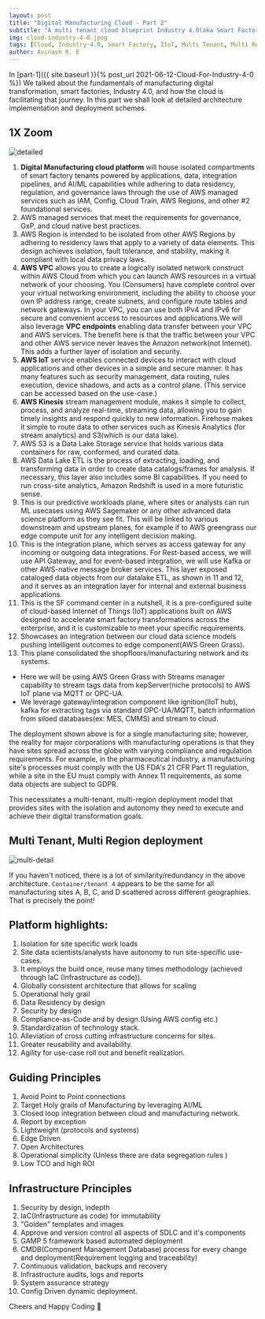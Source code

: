 ```yaml
---
layout: post
title: "Digital Manufacturing Cloud - Part 2"
subtitle: "A multi tenant cloud blueprint Industry 4.0(aka Smart Factory)"
img: cloud-industry-4-0.jpeg
tags: [Cloud, Industry-4.0, Smart Factory, IIoT, Multi Tenant, Multi Region]
author: Avinash R. E
---
```


In [part-1]({{ site.baseurl }}{% post_url 2021-06-12-Cloud-For-Industry-4-0 %}) We talked about the fundamentals of manufacturing digital transformation, smart factories, Industry 4.0, and how the cloud is facilitating that journey. In this part we shall look at detailed architecture implementation and deployment schemes.

## 1X Zoom
![detailed]({{site.baseurl}}/assets/img/dmc/DMC-BP.png)

1. __Digital Manufacturing cloud platform__ will house isolated compartments of smart factory tenants powered by applications, data, integration pipelines, and AI/ML capabilities while adhering to data residency, regulation, and governance laws through the use of AWS managed services such as IAM, Config, Cloud Train, AWS Regions, and other #2 foundational services.
2. AWS managed services that meet the requirements for governance, GxP, and cloud native best practices.
3. AWS Region is intended to be isolated from other AWS Regions by adhering to residency laws that apply to a variety of data elements. This design achieves isolation, fault tolerance, and stability, making it compliant with local data privacy laws.
4. __AWS VPC__ allows you to create a logically isolated network construct within AWS Cloud from which you can launch AWS resources in a virtual network of your choosing. You (Consumers) have complete control over your virtual networking environment, including the ability to choose your own IP address range, create subnets, and configure route tables and network gateways. In your VPC, you can use both IPv4 and IPv6 for secure and convenient access to resources and applications.We will also leverage __VPC endpoints__ enabling data transfer between your VPC and AWS services. The benefit here is that the traffic between your VPC and other AWS service never leaves the Amazon network(not Internet). This adds a further layer of isolation and security.
5. __AWS IoT__ service enables connected devices to interact with cloud applications and other devices in a simple and secure manner. It has many features such as security management, data routing, rules execution, device shadows, and acts as a control plane. (This service can be accessed based on the use-case.)
6. __AWS Kinesis__ stream management module, makes it simple to collect, process, and analyze real-time, streaming data, allowing you to gain timely insights and respond quickly to new information. Firehose makes it simple to route data to other services such as Kinesis Analytics (for stream analytics) and S3(which is our data lake).
7. AWS S3 is a Data Lake Storage service that holds various data containers for raw, conformed, and curated data.
8. AWS Data Lake ETL is the process of extracting, loading, and transforming data in order to create data catalogs/frames for analysis. If necessary, this layer also includes some BI capabilities. If you need to run cross-site analytics, Amazon Redshift is used in a more futuristic sense.
9. This is our predictive workloads plane, where sites or analysts can run ML usecases using AWS Sagemaker or any other advanced data science platform as they see fit. This will be linked to various downstream and upstream planes, for example if to AWS greengrass our edge compute unit for any intelligent decision making.
10. This is the integration plane, which serves as access gateway for any incoming or outgoing data integrations. For Rest-based access, we will use API Gateway, and for event-based integration, we will use Kafka or other AWS-native message broker services. This layer exposed cataloged data objects from our datalake ETL, as shown in 11 and 12, and it serves as an integration layer for internal and external business applications.
13. This is the SF command center in a nutshell, it is a pre-configured suite of cloud-based Internet of Things (IoT) applications built on AWS designed to accelerate smart factory transformations across the enterprise, and it is customizable to meet your specific requirements.
14. Showcases an integration between our cloud data science models pushing intelligent outcomes to edge component(AWS Green Grass).
15. This plane consolidated the shopfloors/manufacturing network and its systems. 
  - Here we will be using AWS Green Grass with Streams manager capability to stream tags data from kepServer(niche protocols) to AWS IoT plane via MQTT or OPC-UA.
  - We leverage gateway/integration component like ignition(IIoT hub), kafka for extracting tags via standard OPC-UA/MQTT, batch information from siloed databases(ex: MES, CMMS) and stream to cloud.

The deployment shown above is for a single manufacturing site; however, the reality for major corporations with manufacturing operations is that they have sites spread across the globe with varying compliance and regulation requirements. For example, in the pharmaceutical industry, a manufacturing site's processes must comply with the US FDA's 21 CFR Part 11 regulation, while a site in the EU must comply with Annex 11 requirements, as some data objects are subject to GDPR.

This necessitates a multi-tenant, multi-region deployment model that provides sites with the isolation and autonomy they need to execute and achieve their digital transformation goals.

## Multi Tenant, Multi Region deployment

![multi-detail]({{site.baseurl}}/assets/img/dmc/dmc-multi-tenant.png)

If you haven't noticed, there is a lot of similarity/redundancy in the above architecture. `Container/tenant 4` appears to be the same for all manufacturing sites A, B, C, and D scattered across different geographies. That is precisely the point! 

## Platform highlights:
1. Isolation for site specific work loads
2. Site data scientists/analysts have autonomy to run site-specific use-cases.
3. It employs the build once, reuse many times methodology (achieved through IaC (Infrastructure as code)).
4. Globally consistent architecture that allows for scaling
5. Operational holy grail
6. Data Residency by design
7. Security by design
8. Compliance-as-Code and by design.(Using AWS config etc.)
9. Standardization of technology stack.
10. Alleviation of cross cutting infrastructure concerns for sites.
11. Greater reusability and availability.
12. Agility for use-case roll out and benefit realization.

## Guiding Principles
1. Avoid Point to Point connections
2. Target Holy grails of Manufacturing by leveraging AI/ML
3. Closed loop integration between cloud and manufacturing network.
4. Report by exception
5. Lightweight (protocols and systems)
6. Edge Driven
7. Open Architectures
8. Operational simplicity (Unless there are data segregation rules )
9. Low TCO and high ROI

## Infrastructure  Principles
1. Security by design, indepth
2. IaC(Infrastructure as code) for immutability
3. "Golden" templates and images
4. Approve and version control all aspects of SDLC and it's components
5. GAMP 5 framework based automated deployment
6. CMDB(Component Management Database) process for every change and deployment(Requirement logging and traceability)
7. Continuous validation, backups and recovery
8. Infrastructure audits, logs and reports
9. System assurance strategy
10. Config Driven dynamic deployment.

Cheers and Happy Coding 🤘